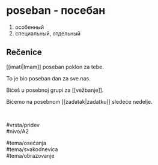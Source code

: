 # poseban - посебан

1. особенный
2. специальный, отдельный

## Rečenice

[[imati|Imam]] poseban poklon za tebe.

To je bio poseban dan za sve nas.

Bićeš u posebnoj grupi za [[vežbanje]].

Bićemo na posebnom [[zadatak|zadatku]] sledeće nedelje.

<br>

#vrsta/pridev  
#nivo/A2  

#tema/osećanja  
#tema/svakodnevica  
#tema/obrazovanje
